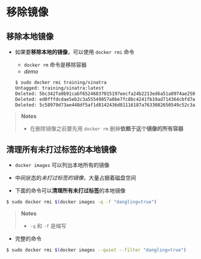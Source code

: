 # 移除镜像

## 移除本地镜像

- 如果要**移除本地的镜像**，可以使用 `docker rmi` 命令
   - `docker rm` 命令是移除容器
   - *demo*

    ```bash
    $ sudo docker rmi training/sinatra
    Untagged: training/sinatra:latest
    Deleted: 5bc342fa0b91cabf65246837015197eecfa24b2213ed6a51a8974ae250fedd8d
    Deleted: ed0fffdcdae5eb2c3a55549857a8be7fc8bc4241fb19ad714364cbfd7a56b22f
    Deleted: 5c58979d73ae448df5af1d8142436d81116187a7633082650549c52c3a2418f0
    ```   
> **Notes**  
> - 在删除镜像之前要先用 `docker rm` 删掉**依赖于这个镜像的所有容器**


## 清理所有未打过标签的本地镜像
- `docker images` 可以列出本地所有的镜像
- 中间状态的*未打过标签的镜像*，大量占据着磁盘空间

- 下面的命令可以**清理所有未打过标签**的本地镜像

```bash
$ sudo docker rmi $(docker images -q -f "dangling=true")
```

> **Notes**
> - `-q` 和 `-f` 是缩写

- 完整的命令
```bash
$ sudo docker rmi $(docker images --quiet --filter "dangling=true")
```